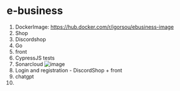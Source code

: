 # e-business
1. DockerImage: https://hub.docker.com/r/igorsou/ebusiness-image
2. Shop
3. Discordshop
4. Go
5. front
6. CypressJS tests
7. Sonarcloud ![image](https://user-images.githubusercontent.com/69080602/235374067-1c0cca9b-172e-4ba9-9d32-0d797b6f97d2.png)
8. Login and registration - DiscordShop + front
9. chatgpt
10.
